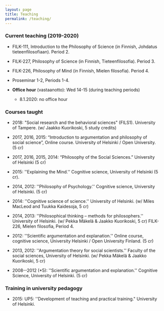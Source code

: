 ```yaml
---
layout: page
title: Teaching
permalink: /teaching/
---
```


### Current teaching (2019-2020)

- FILK-111, Introduction to the Philosophy of Science (in Finnish, Johdatus tieteenfilosofiaan). Period 2.
- FILK-227, Philosophy of Science (in Finnish, Tieteenfilosofia). Period 3.
- FILK-226, Philosophy of Mind (in Finnish, Mielen filosofia). Period 4.
- Proseminar 1-2, Periods 1-4.

- **Office hour** (vastaanotto): Wed 14-15 (during teaching periods)
    - 8.1.2020: no office hour

### Courses taught

- 2018: "Social research and the behavioral sciences" (FILS1). University of Tampere. (w/ Jaakko Kuorikoski, 5 study credits)

- 2017, 2016, 2015: “Introduction to argumentation and philosophy of social science”, Online course. University of Helsinki / Open University.  (5 cr)

- 2017, 2016, 2015, 2014: “Philosophy of the Social Sciences.” University of Helsinki (5 cr)

- 2015: ''Explaining the Mind.'' Cognitive science, University of Helsinki (5 cr).

- 2014, 2012: ''Philosophy of Psychology.'' Cognitive science, University of Helsinki. (5 cr)

- 2014: ''Cognitive science of science.'' University of Helsinki. (w/ Miles MacLeod and Tuukka Kaidesoja, 5 cr)

- 2014, 2013: ''Philosophical thinking – methods for philosophers.'' University of Helsinki. (w/ Pekka Mäkelä \& Jaakko Kuorikoski, 5 cr)
FILK-226, Mielen filosofia, Period 4.
- 2012: ''Scientific argumentation and explanation.'' Online course, cognitive science, University Helsinki / Open University Finland. (5 cr)

- 2013, 2012: ''Argumentation theory for social scientists.'' Faculty of the social sciences, University of Helsinki. (w/ Pekka Mäkelä \& Jaakko Kuorikoski, 5 cr)

- 2008--2012 (*5): ''Scientific argumentation and explanation.'' Cognitive Science, University of Helsinki. (5 cr)


### Training in university pedagogy

- 2015: UP5: ''Development of teaching and practical training." University of Helsinki.

